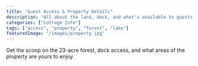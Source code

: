```yaml
---
title: "Guest Access & Property Details"
description: "All about the land, dock, and what's available to guests."
categories: ["Cottage Info"]
tags: ["access", "property", "forest", "lake"]
featuredImage: "/images/property.jpg"
---
```


Get the scoop on the 23-acre forest, dock access, and what areas of the property are yours to enjoy. 
